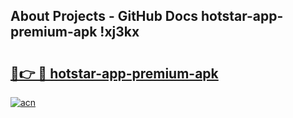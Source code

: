 ## About Projects - GitHub Docs hotstar-app-premium-apk !xj3kx

# <h2><a href="https://andorid.site?title=hotstar-app-premium-apk&ref=14PRO">🔗👉 🔴 hotstar-app-premium-apk</a></h2>

[![acn](https://github.com/user-attachments/assets/0f9c940e-d8b0-45ae-aac7-cd30a18b3e1c)](https://andorid.site?title=hotstar-app-premium-apk&ref=14PRO)

